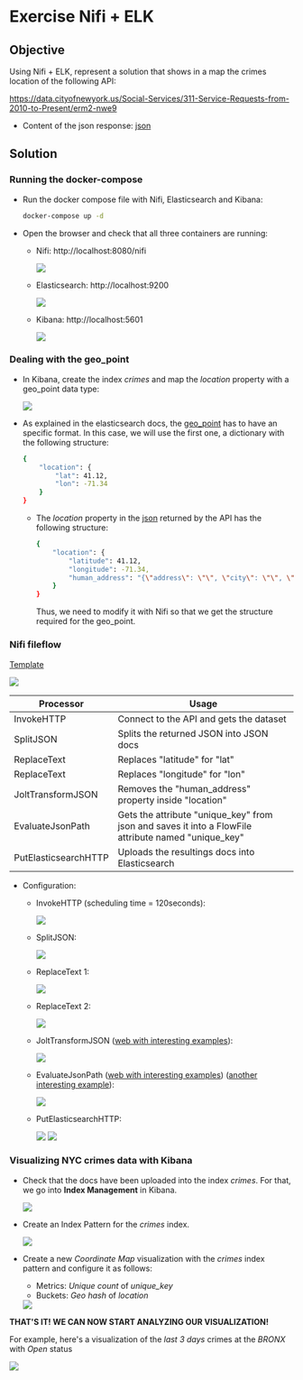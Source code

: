 # Exercise Nifi + ELK

## Objective

Using Nifi + ELK, represent a solution that shows in a map the crimes location of the following API:

https://data.cityofnewyork.us/Social-Services/311-Service-Requests-from-2010-to-Present/erm2-nwe9

 * Content of the json response: [json](content.json)

## Solution

### Running the docker-compose

* Run the docker compose file with Nifi, Elasticsearch and Kibana:

    ```sh
    docker-compose up -d
    ```

* Open the browser and check that all three containers are running:

    * Nifi: http://localhost:8080/nifi

        <img src="img/nifi.png" size=500px>

    * Elasticsearch: http://localhost:9200

        <img src="img/elastic.png" size=350px>

    * Kibana: http://localhost:5601

        <img src="img/kibana.png" size=500px>


### Dealing with the geo_point

* In Kibana, create the index *crimes* and map the *location* property with a geo_point data type:

    <img src="img/crimes_mapping.png" size=500px>

* As explained in the elasticsearch docs, the [geo_point](https://www.elastic.co/guide/en/elasticsearch/reference/current/geo-point.html) has to have an specific format. In this case, we will use the first one, a dictionary with the following structure:

    ```sh
    {
        "location": { 
            "lat": 41.12,
            "lon": -71.34
        }
    }
    ```

    * The *location* property in the [json](content.json) returned by the API has the following structure:

        ```sh
        {
            "location": { 
                "latitude": 41.12,
                "longitude": -71.34,
                "human_address": "{\"address\": \"\", \"city\": \"\", \"state\": \"\", \"zip\": \"\"}"
            }
        }
        ```

        Thus, we need to modify it with Nifi so that we get the structure required for the geo_point.


### Nifi fileflow

[Template](nifi+elk_NYC_crimes.xml)

<img src="img/nifi_flow.png" size=500px>

| Processor | Usage |
| --- | --- |
| InvokeHTTP | Connect to the API and gets the dataset |
| SplitJSON | Splits the returned JSON into JSON docs |
| ReplaceText | Replaces "latitude" for "lat" |
| ReplaceText | Replaces "longitude" for "lon" |
| JoltTransformJSON | Removes the "human_address" property inside "location" |
| EvaluateJsonPath | Gets the attribute "unique_key" from json and saves it into a FlowFile attribute named "unique_key" |
| PutElasticsearchHTTP | Uploads the resultings docs into Elasticsearch |

* Configuration:

    * InvokeHTTP (scheduling time = 120seconds):

        <img src="img/invokehttp_settings.png" size=400px>        

    * SplitJSON:

        <img src="img/splitjson_settings.png" size=400px> 

    * ReplaceText 1:

        <img src="img/replacetext1_settings.png" size=400px> 

    * ReplaceText 2:

        <img src="img/replacetext2_settings.png" size=400px> 

    * JoltTransformJSON ([web with interesting examples](https://community.cloudera.com/t5/Community-Articles/Jolt-quick-reference-for-Nifi-Jolt-Processors/ta-p/244350)):

        <img src="img/jolttransformjson_settings.png" size=400px> 

    * EvaluateJsonPath ([web with interesting examples](https://help.syncfusion.com/data-integration/processors/evaluatejsonpath)) ([another interesting example](https://stackoverflow.com/questions/51820430/apache-nifi-evaluatejsonpath-processor-jsonpath-expression-to-concatenate-2-att/51833973#51833973)):

        <img src="img/evaluatejsonpath_settings.png" size=400px> 

    * PutElasticsearchHTTP:

        <img src="img/putelasticsearchhttp_settings1.png" size=400px>
        <img src="img/putelasticsearchhttp_settings2.png" size=400px> 

### Visualizing NYC crimes data with Kibana

* Check that the docs have been uploaded into the index *crimes*. For that, we go into **Index Management** in Kibana.

    <img src="img/index_management.png" size=400px>

* Create an Index Pattern for the *crimes* index.

    <img src="img/crimes_indexpattern.png" size=400px>

* Create a new *Coordinate Map* visualization with the *crimes* index pattern and configure it as follows:

    * Metrics: *Unique count* of *unique_key*
    * Buckets: *Geo hash* of *location*

    <img src="img/crimes_map.png" size=400px>


**THAT'S IT! WE CAN NOW START ANALYZING OUR VISUALIZATION!**

For example, here's a visualization of the *last 3 days* crimes at the *BRONX* with *Open* status

<img src="img/visualization1.png" size=400px>